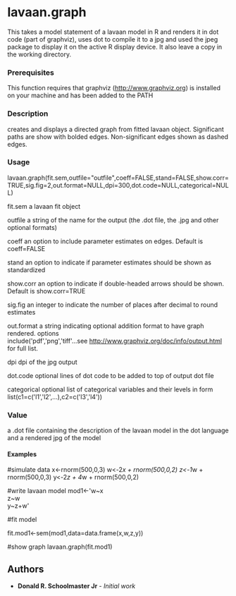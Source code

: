 # lavaan.graph

This takes a model statement of a lavaan model in R and renders it in dot code (part of graphviz), uses dot to compile it to a jpg and used the jpeg package to display it on the active R display device. It also leave a copy in the working directory.

### Prerequisites

This function requires that graphviz (http://www.graphviz.org) is installed on your machine and has been added to the PATH

### Description

creates and displays a directed graph from fitted lavaan object. Significant paths are show with bolded edges. Non-significant edges shown as dashed edges. 

### Usage

lavaan.graph(fit.sem,outfile="outfile",coeff=FALSE,stand=FALSE,show.corr=TRUE,sig.fig=2,out.format=NULL,dpi=300,dot.code=NULL,categorical=NULL)

fit.sem	   	a lavaan fit object

outfile    	a string of the name for the output (the .dot file, the .jpg and other optional formats)

coeff		an option to include parameter estimates on edges. Default is coeff=FALSE

stand		an option to indicate if parameter estimates should be shown as standardized

show.corr	an option to indicate if double-headed arrows should be shown. Default is show.corr=TRUE

sig.fig         an integer to indicate the number of places after decimal to round estimates

out.format 	a string indicating optional addition format to have graph rendered. options 		
	   	include('pdf','png','tiff'...see http://www.graphviz.org/doc/info/output.html for full list.

dpi	   	dpi of the jpg output

dot.code   	optional lines of dot code to be added to top of output dot file

categorical 	optional list of categorical variables and their levels in form 	
		list(c1=c('l1','l2',...),c2=c('l3','l4'))

### Value

a .dot file containing the description of the lavaan model in the dot language and a rendered jpg of the model

#### Examples

#simulate data
x<-rnorm(500,0,3)
w<-2*x + rnorm(500,0,2)
z<-1*w + rnorm(500,0,3)
y<-2*z + 4*w + rnorm(500,0,2)

#write lavaan model
mod1<-'w\~x  
       z\~w  
       y~z+w'

#fit model

fit.mod1<-sem(mod1,data=data.frame(x,w,z,y))

#show graph
lavaan.graph(fit.mod1)


## Authors

* **Donald R. Schoolmaster Jr** - *Initial work* 


